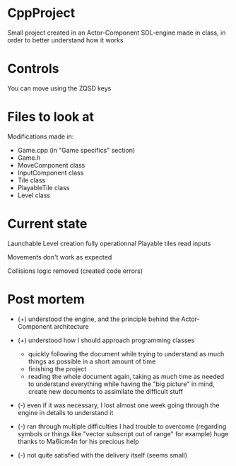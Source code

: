 # CppProject

Small project created in an Actor-Component SDL-engine made in class, in order to better understand how it works

Controls
=

You can move using the ZQSD keys

Files to look at
=

Modifications made in:
  - Game.cpp (in "Game specifics" section)
  - Game.h
  - MoveComponent class
  - InputComponent class
  - Tile class
  - PlayableTile class
  - Level class


Current state
=

Launchable
Level creation fully operationnal 
Playable tiles read inputs

Movements don't work as expected

Collisions logic removed (created code errors)

Post mortem
=

- (+) understood the engine, and the principle behind the Actor-Component architecture
- (+) understood how I should approach programming classes 
     - quickly following the document while trying to understand as much things as possible in a short amount of time
     - finishing the project
     - reading the whole document again, taking as much time as needed to understand everything while having the "big picture" in mind, create new documents to assimilate the difficult stuff 
 
- (-) even if it was necessary, I lost almost one week going through the engine in details to understand it  
- (-) ran through multiple difficulties I had trouble to overcome (regarding symbols or things like "vector subscript out of range" for example)
      huge thanks to Ma6icm4n for his precious help
- (-) not quite satisfied with the delivery itself (seems small)
